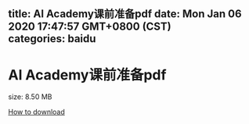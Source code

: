 
title: Al Academy课前准备pdf
date: Mon Jan 06 2020 17:47:57 GMT+0800 (CST)    
categories: baidu
---

# Al Academy课前准备pdf
size: 8.50 MB
 
 

[How to download](https://bpcam.bemobtrk.com/go/2ceec3aa-1ca2-46d6-b9ff-aaa5c184517c?jno=5075)